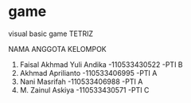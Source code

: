 game
====

visual basic game TETRIZ

NAMA ANGGOTA KELOMPOK

1. Faisal Akhmad Yuli Andika  -110533430522 -PTI B
2. Akhmad Aprilianto          -110533406995 -PTI A
3. Nani Masrifah              -110533406988 -PTI A
4. M. Zainul Askiya           -110533430571 -PTI C
